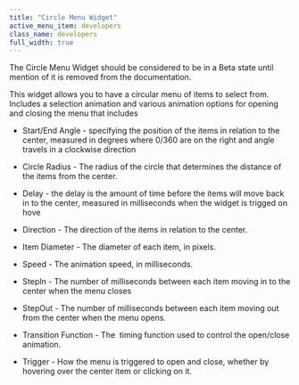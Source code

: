 ```yaml
---
title: "Circle Menu Widget"
active_menu_item: developers
class_name: developers
full_width: true
---
```



The Circle Menu Widget should be considered to be in a Beta state until mention of it is removed from the documentation.

This widget allows you to have a circular menu of items to select from. Includes a selection animation and various animation options for opening and closing the menu that includes

 - Start/End Angle - specifying the position of the items in relation to the center, measured in degrees where 0/360 are on the right and angle travels in a clockwise direction

 - Circle Radius - The radius of the circle that determines the distance of the items from the center.

 - Delay - the delay is the amount of time before the items will move back in to the center, measured in milliseconds when the widget is trigged on hove

 - Direction - The direction of the items in relation to the center.

 - Item Diameter - The diameter of each item, in pixels.

 - Speed - The animation speed, in milliseconds.

 - StepIn - The number of milliseconds between each item moving in to the center when the menu closes

 - StepOut - The number of milliseconds between each item moving out from the center when the menu opens.

 - Transition Function - The  timing function used to control the open/close animation.

 - Trigger - How the menu is triggered to open and close, whether by hovering over the center item or clicking on it.

